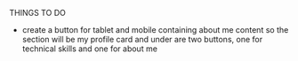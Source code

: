 THINGS TO DO
- create a button for tablet and mobile containing about me content so the section will be my profile card and under are two buttons, one for technical skills and one for about me